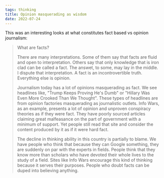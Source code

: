 ```yaml
---
tags: thinking
title: Opinion masquerading as wisdom
date: 2022-07-24
---
```


This was an interesting looks at what constitutes fact based vs opinion journalism:

> What are facts?
> 
> There are many interpretations. Some of them say that facts are fluid and open to interpretation. Others say that only knowledge that is iron clad can be called a fact. The answet, to some, may lay in the middle. I dispute that interpretation. A fact is an incontrovertible truth. Everything else is opinion.
> 
> Journalism today has a lot of opinions masquerading as fact. We see headlines like, "Trump Keeps Proving He's Dumb" or "Hillary Was Even More Crooked Than We Thought". These types of headlines are from opinion factories masquerading as journalistic outlets. Info Wars, as an example, presents a lot of opinion and unproven conspiracy theories as if they were fact. They have poorly sourced articles claiming great malfeasance on the part of government with a minimum of support. Yet people still read that site and consider the content produced by it as if it were hard fact. 
> 
> The decline in thinking ability in this country is partially to blame. We have people who think that because they can Google something, they are suddenly on par with the experts in fields. People think that they know more than scholars who have devoted their whole lives to the study of a field. Sites like Info Wars encourage this kind of thinking because it serves their purposes. People who doubt facts can be duped into believing anything.